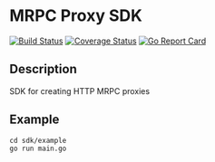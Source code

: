 # MRPC Proxy SDK

[![Build Status](https://travis-ci.org/miracl/mrpcproxy.svg?branch=master)](https://travis-ci.org/miracl/mrpcproxy)
[![Coverage Status](https://coveralls.io/repos/github/miracl/mrpcproxy/badge.svg?branch=master)](https://coveralls.io/github/miracl/mrpcproxy?branch=master)
[![Go Report Card](https://goreportcard.com/badge/github.com/miracl/mrpcproxy)](https://goreportcard.com/report/github.com/miracl/mrpcproxy)

## Description

SDK for creating HTTP MRPC proxies

## Example
```
cd sdk/example
go run main.go
```
